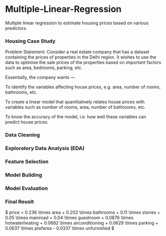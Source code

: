 # Multiple-Linear-Regression
Multiple linear regression to estimate housing prices based on various predictors.


### Housing Case Study
Problem Statement: Consider a real estate company that has a dataset containing the prices of properties in the Delhi region. It wishes to use the data to optimise the sale prices of the properties based on important factors such as area, bedrooms, parking, etc.

Essentially, the company wants —

To identify the variables affecting house prices, e.g. area, number of rooms, bathrooms, etc.

To create a linear model that quantitatively relates house prices with variables such as number of rooms, area, number of bathrooms, etc.

To know the accuracy of the model, i.e. how well these variables can predict house prices.

### Data Cleaning
### Exploratory Data Analysis (EDA)
### Feature Selection
### Model Building
### Model Evaluation


### Final Reuslt 
$ price = 0.236 \times area + 0.202 \times bathrooms + 0.11 \times stories + 0.05 \times mainroad + 0.04 \times guestroom + 0.0876 \times hotwaterheating + 0.0682 \times airconditioning + 0.0629 \times parking + 0.0637 \times prefarea - 0.0337 \times unfurnished $
